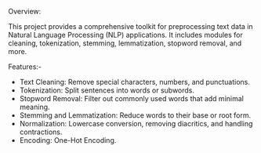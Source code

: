 Overview:

This project provides a comprehensive toolkit for preprocessing text data in Natural Language Processing (NLP) applications.
It includes modules for cleaning, tokenization, stemming, lemmatization, stopword removal, and more.

Features:-

- Text Cleaning: Remove special characters, numbers, and punctuations.
- Tokenization: Split sentences into words or subwords.
- Stopword Removal: Filter out commonly used words that add minimal meaning.
- Stemming and Lemmatization: Reduce words to their base or root form.
- Normalization: Lowercase conversion, removing diacritics, and handling contractions.
- Encoding: One-Hot Encoding.


